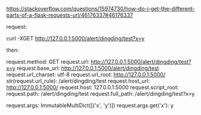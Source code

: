 https://stackoverflow.com/questions/15974730/how-do-i-get-the-different-parts-of-a-flask-requests-url/46176337#46176337

request:

curl -XGET http://127.0.0.1:5000/alert/dingding/test?x=y

then:

request.method:              GET
request.url:                 http://127.0.0.1:5000/alert/dingding/test?x=y
request.base_url:            http://127.0.0.1:5000/alert/dingding/test
request.url_charset:         utf-8
request.url_root:            http://127.0.0.1:5000/
str(request.url_rule):       /alert/dingding/test
request.host_url:            http://127.0.0.1:5000/
request.host:                127.0.0.1:5000
request.script_root:
request.path:                /alert/dingding/test
request.full_path:           /alert/dingding/test?x=y

request.args:                ImmutableMultiDict([('x', 'y')])
request.args.get('x'):       y
